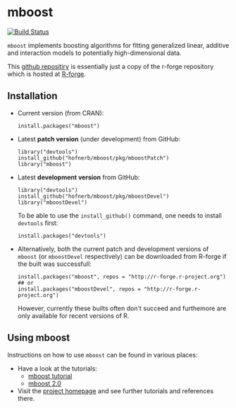 mboost
======

[![Build Status](https://travis-ci.org/hofnerb/mboost.svg?branch=master)](https://travis-ci.org/hofnerb/mboost)

`mboost` implements boosting algorithms for fitting generalized linear, additive and interaction models 
to potentially high-dimensional data. 

This [github repositiry](https://github.com/hofnerb/mboost) is essentially just
a copy of the r-forge repository which is hosted at
[R-forge](https://r-forge.r-project.org/projects/mboost).

## Installation

- Current version (from CRAN): 
  ```
  install.packages("mboost")
  ```

- Latest **patch version** (under development) from GitHub:
  ```
  library("devtools")
  install_github("hofnerb/mboost/pkg/mboostPatch")
  library("mboost")
  ```

- Latest **development version** from GitHub:
  ```
  library("devtools")
  install_github("hofnerb/mboost/pkg/mboostDevel")
  library("mboostDevel")
  ```

  To be able to use the `install_github()` command, one needs to install `devtools` first:
  ```
  install.packages("devtools")
  ```

- Alternatively, both the current patch and development versions of `mboost` (or `mboostDevel` respectively) 
  can be downloaded from R-forge if the built was successfull:
  ```
  install.packages("mboost", repos = "http://r-forge.r-project.org")
  ## or
  install.packages("mboostDevel", repos = "http://r-forge.r-project.org")
  ```
  However, currently these builts often don't succeed and furthemore are only available 
  for recent versions of R.
  
## Using mboost

Instructions on how to use `mboost` can be found in various places:
- Have a look at the tutorials:
  - [mboost tutorial](http://cran.r-project.org/web/packages/mboost/vignettes/mboost_tutorial.pdf)
  - [mboost 2.0](http://cran.r-project.org/web/packages/mboost/vignettes/mboost.pdf)
- Visit the [project homepage](http://mboost.r-forge.r-project.org/) and see further tutorials and references there.
